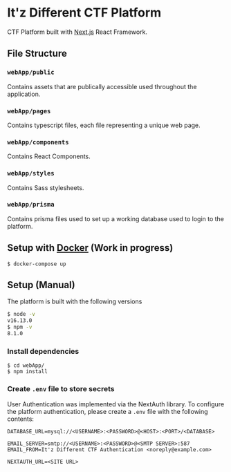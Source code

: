 # It'z Different CTF Platform 

CTF Platform built with [Next.js](https://nextjs.org/) React Framework. 

## File Structure

### `webApp/public`

Contains assets that are publically accessible used throughout the application.

### `webApp/pages`

Contains typescript files, each file representing a unique web page. 

### `webApp/components`

Contains React Components.

### `webApp/styles`

Contains Sass stylesheets. 


### `webApp/prisma`

Contains prisma files used to set up a working database used to login to the platform. 

## Setup with [Docker](https://www.docker.com/) (Work in progress)

``` 
$ docker-compose up
```

## Setup (Manual)

The platform is built with the following versions

```bash
$ node -v
v16.13.0
$ npm -v
8.1.0
```

### Install dependencies

``` 
$ cd webApp/
$ npm install
```

### Create `.env` file to store secrets

User Authentication was implemented via the NextAuth library. To configure the platform authentication, please create a `.env` file with the following contents:

```
DATABASE_URL=mysql://<USERNAME>:<PASSWORD>@<HOST>:<PORT>/<DATABASE>

EMAIL_SERVER=smtp://<USERNAME>:<PASSWORD>@<SMTP SERVER>:587
EMAIL_FROM=It'z Different CTF Authentication <noreply@example.com>

NEXTAUTH_URL=<SITE URL>
```


